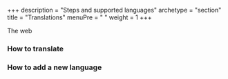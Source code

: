 +++
description = "Steps and supported languages"
archetype = "section"
title = "Translations"
menuPre = "<i class='fas fa-language'></i> "
weight = 1
+++

The web
 
### How to translate


### How to add a new language
  


